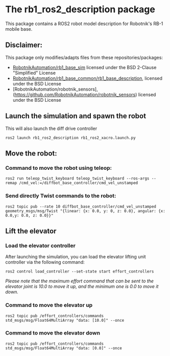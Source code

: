 # The rb1_ros2_description package

This package contains a ROS2 robot model description for Robotnik's RB-1 mobile base.   

## Disclaimer:  
This package only modifies/adapts files from these repositories/packages:  
- [RobotnikAutomation/rb1_base_sim](https://github.com/RobotnikAutomation/rb1_base_sim) licensed under the BSD 2-Clause "Simplified" License
- [RobotnikAutomation/rb1_base_common/rb1_base_description](https://github.com/RobotnikAutomation/rb1_base_common/tree/melodic-devel/rb1_base_description), licensed under the BSD License
- [RobotnikAutomation/robotnik_sensors],(https://github.com/RobotnikAutomation/robotnik_sensors) licensed under the BSD License


## Launch the simulation and spawn the robot

This will also launch the diff drive controller 
```
ros2 launch rb1_ros2_description rb1_ros2_xacro.launch.py
```

## Move the robot:

### Command to move the robot using teleop:
```
ros2 run teleop_twist_keyboard teleop_twist_keyboard --ros-args --remap /cmd_vel:=/diffbot_base_controller/cmd_vel_unstamped
```

### Send directly Twist commands to the robot:
```
ros2 topic pub --rate 10 diffbot_base_controller/cmd_vel_unstamped geometry_msgs/msg/Twist "{linear: {x: 0.0, y: 0, z: 0.0}, angular: {x: 0.0,y: 0.0, z: 0.0}}"
```

## Lift the elevator

### Load the elevator controller 
After launching the simulation, you can load the elevator lifting unit 
controller via the following command: 
```
ros2 control load_controller --set-state start effort_controllers
```
*Please note that the maximum effort command that can be sent to the elevator joint is 10.0 
to move it up, and the minimum one is 0.0 to move it down.*

### Command to move the elevator up
```
ros2 topic pub /effort_controllers/commands std_msgs/msg/Float64MultiArray "data: [10.0]" --once
```

### Command to move the elevator down
```
ros2 topic pub /effort_controllers/commands std_msgs/msg/Float64MultiArray "data: [0.0]" --once
```




